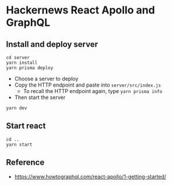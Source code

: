 # Hackernews React Apollo and GraphQL

## Install and deploy server
```
cd server
yarn install
yarn prisma deploy
```
- Choose a server to deploy
- Copy the HTTP endpoint and paste into `server/src/index.js`
  - To recall the HTTP endpoint again, type `yarn prisma info`
- Then start the server
```
yarn dev
```

## Start react
```
cd ..
yarn start
```

## Reference
- https://www.howtographql.com/react-apollo/1-getting-started/